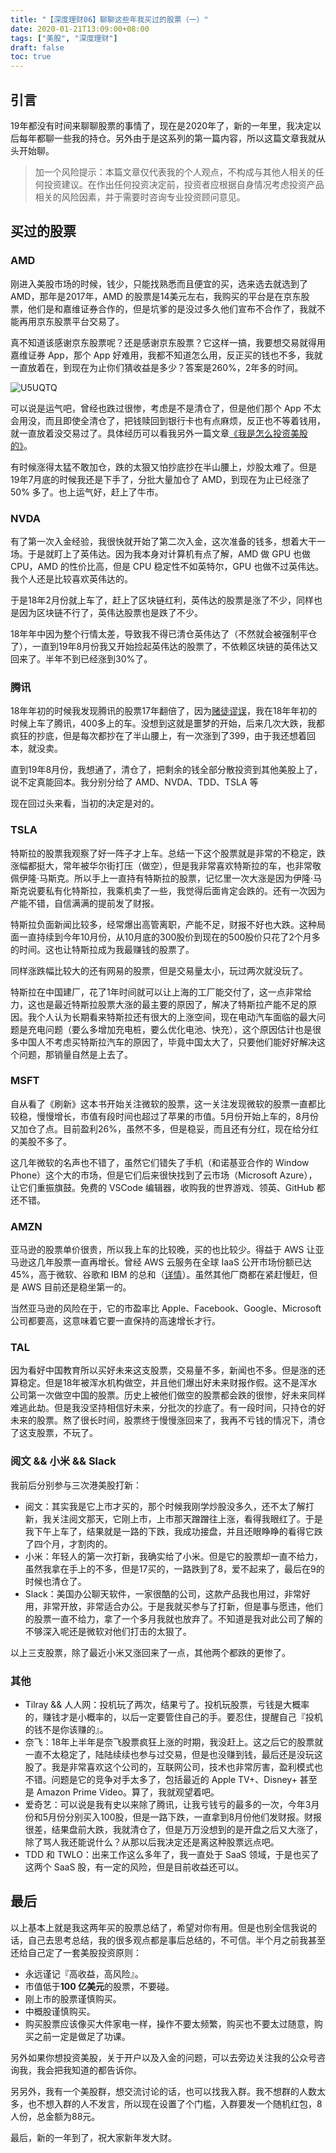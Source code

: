 ```yaml
---
title: "【深度理财06】聊聊这些年我买过的股票（一）"
date: 2020-01-21T13:09:00+08:00
tags: ["美股", "深度理财"] 
draft: false
toc: true
---
```


## 引言

19年都没有时间来聊聊股票的事情了，现在是2020年了，新的一年里，我决定以后每年都聊一些我的持仓。另外由于是这系列的第一篇内容，所以这篇文章我就从头开始聊。

> 加一个风险提示：本篇文章仅代表我的个人观点，不构成与其他人相关的任何投资建议。在作出任何投资决定前，投资者应根据自身情况考虑投资产品相关的风险因素，并于需要时咨询专业投资顾问意见。

## 买过的股票

<!--more-->

### AMD

刚进入美股市场的时候，钱少，只能找熟悉而且便宜的买，选来选去就选到了 AMD，那年是2017年，AMD 的股票是14美元左右，我购买的平台是在京东股票，他们是和嘉维证券合作的，但是坑爹的是没过多久他们宣布不合作了，我就不能再用京东股票平台交易了。

真不知道该感谢京东股票呢？还是感谢京东股票？它这样一搞，我要想交易就得用嘉维证券 App，那个 App 好难用，我都不知道怎么用，反正买的钱也不多，我就一直放着在，到现在为止你们猜收益是多少？答案是260%，2年多的时间。

![U5UQTQ](https://blog-1251237404.cos.ap-guangzhou.myqcloud.com/U5UQTQ.jpg)

可以说是运气吧，曾经也跌过很惨，考虑是不是清仓了，但是他们那个 App 不太会用没，而且即使全清仓了，把钱赎回到银行卡也有点麻烦，反正也不等着钱用，就一直放着没交易过了。具体经历可以看我另外一篇文章[《我是怎么投资美股的》](https://blog.forecho.com/how-do-i-invest-in-american-stocks.html)。

有时候涨得太猛不敢加仓，跌的太狠又怕抄底抄在半山腰上，炒股太难了。但是19年7月底的时候我还是下手了，分批大量加仓了 AMD，到现在为止已经涨了 50% 多了。也上运气好，赶上了牛市。

### NVDA

有了第一次入金经验，我很快就开始了第二次入金，这次准备的钱多，想着大干一场。于是就盯上了英伟达。因为我本身对计算机有点了解，AMD 做 GPU 也做 CPU，AMD 的性价比高，但是 CPU 稳定性不如英特尔，GPU 也做不过英伟达。我个人还是比较喜欢英伟达的。

于是18年2月份就上车了，赶上了区块链红利，英伟达的股票是涨了不少，同样也是因为区块链不行了，英伟达股票也是跌了不少。

18年年中因为整个行情太差，导致我不得已清仓英伟达了（不然就会被强制平仓了），一直到19年8月份我又开始捡起英伟达的股票了，不依赖区块链的英伟达又回来了。半年不到已经涨到30%了。

### 腾讯

18年年初的时候我发现腾讯的股票17年翻倍了，因为[赌徒谬误](https://blog.forecho.com/financedeep-05.html)，我在18年年初的时候上车了腾讯，400多上的车。没想到这就是噩梦的开始，后来几次大跌，我都疯狂的抄底，但是每次都抄在了半山腰上，有一次涨到了399，由于我还想着回本，就没卖。

直到19年8月份，我想通了，清仓了，把剩余的钱全部分散投资到其他美股上了，说不定真能回本。我分别分给了 AMD、NVDA、TDD、TSLA 等

现在回过头来看，当初的决定是对的。


### TSLA

特斯拉的股票我观察了好一阵子才上车。总结一下这个股票就是非常的不稳定，跌涨幅都挺大，常年被华尔街打压（做空），但是我非常喜欢特斯拉的车，也非常敬佩伊隆·马斯克。所以手上一直持有特斯拉的股票，记忆里一次大涨是因为伊隆·马斯克说要私有化特斯拉，我乘机卖了一些，我觉得后面肯定会跌的。还有一次因为产能不错，自信满满的提前发了财报。

特斯拉负面新闻比较多，经常爆出高管离职，产能不足，财报不好也大跌。这种局面一直持续到今年10月份，从10月底的300股价到现在的500股价只花了2个月多的时间。这也让特斯拉成为我最赚钱的股票了。

同样涨跌幅比较大的还有网易的股票，但是交易量太小，玩过两次就没玩了。

特斯拉在中国建厂，花了1年时间就可以让上海的工厂能交付了，这一点非常给力，这也是最近特斯拉股票大涨的最主要的原因了，解决了特斯拉产能不足的原因。我个人认为长期看来特斯拉还有很大的上涨空间，现在电动汽车面临的最大问题是充电问题（要么多增加充电桩，要么优化电池、快充），这个原因估计也是很多中国人不考虑买特斯拉汽车的原因了，毕竟中国太大了，只要他们能好好解决这个问题，那销量自然是上去了。

### MSFT

自从看了《刷新》这本书开始关注微软的股票，这一关注发现微软的股票一直都比较稳，慢慢增长，市值有段时间也超过了苹果的市值。5月份开始上车的，8月份又加仓了点。目前盈利26%，虽然不多，但是稳妥，而且还有分红，现在给分红的美股不多了。

这几年微软的名声也不错了，虽然它们错失了手机（和诺基亚合作的 Window Phone）这个大的市场，但是它们后来很快找到了云市场（Microsoft Azure），让它们重振旗鼓。免费的 VSCode 编辑器，收购我的世界游戏、领英、GitHub 都还不错。

### AMZN

亚马逊的股票单价很贵，所以我上车的比较晚，买的也比较少。得益于 AWS 让亚马逊这几年股票一直再增长。曾经 AWS 云服务在全球 IaaS 公开市场份额已达45%，高于微软、谷歌和 IBM 的总和（[详情](https://www.canalys.com/newsroom/cloud-market-share-q4-2018-and-full-year-2018)）。虽然其他厂商都在紧赶慢赶，但是 AWS 目前还是稳坐第一的。

当然亚马逊的风险在于，它的市盈率比 Apple、Facebook、Google、Microsoft 公司都要高，这意味着它要一直保持的高速增长才行。

### TAL

因为看好中国教育所以买好未来这支股票，交易量不多，新闻也不多。但是涨的还算稳定。但是18年被浑水机构做空，并且他们爆出好未来财报作假。这不是浑水公司第一次做空中国的股票。历史上被他们做空的股票都会跌的很惨，好未来同样难逃此劫。但是我没坚持相信好未来，分批次的抄底了。有一段时间，只持仓的好未来的股票。熬了很长时间，股票终于慢慢涨回来了，我再不亏钱的情况下，清仓了这支股票，不玩了。


### 阅文 && 小米 && Slack

我前后分别参与三次港美股打新：

- 阅文：其实我是它上市才买的，那个时候我刚学炒股没多久，还不太了解打新，我关注阅文那天，它刚上市，上市那天蹭蹭往上涨，看得我眼红了。于是我下午上车了，结果就是一路的下跌，我成功接盘，并且还眼睁睁的看得它跌了四个月，才割肉的。
- 小米：年轻人的第一次打新，我确实给了小米。但是它的股票却一直不给力，虽然我拿在手上的不多，但是17买的，一路跌到了8，爱不起来了，最后在9的时候也清仓了。
- Slack：美国办公聊天软件，一家很酷的公司，这款产品我也用过，非常好用，非常开放，非常适合办公。于是我就买参与了打新，但是事与愿违，他们的股票一直不给力，拿了一个多月我就也放弃了。不知道是我对此公司了解的不够深入呢还是微软对他们打击的太狠了。

以上三支股票，除了最近小米又涨回来了一点，其他两个都跌的更惨了。


### 其他

- Tilray && 人人网：投机玩了两次，结果亏了。投机玩股票，亏钱是大概率的，赚钱才是小概率的，以后一定要管住自己的手。要忍住，提醒自己『投机的钱不是你该赚的』。
- 奈飞：18年上半年是奈飞股票疯狂上涨的时期，我没赶上。这之后它的股票就一直不太稳定了，陆陆续续也参与过交易，但是也没赚到钱，最后还是没玩这股了。我是非常喜欢这个公司的，互联网公司，技术也非常厉害，盈利模式也不错。问题是它的竞争对手太多了，包括最近的 Apple TV+、Disney+ 甚至是 Amazon Prime Video。算了，我就观望着吧。
- 爱奇艺：可以说是我有史以来除了腾讯，让我亏钱亏的最多的一次，今年3月份和5月份分别买入100股，但是一路下跌，一直拿到8月份他们发财报。财报很差，结果盘前大跌，我就清仓了，但是万万没想到的是开盘之后又大涨了，除了骂人我还能说什么？从那以后我决定还是离这种股票远点吧。
- TDD 和 TWLO：出来工作这么多年了，我一直处于 SaaS 领域，于是也买了这两个 SaaS 股，有一定的风险，但是目前收益还可以。

## 最后

以上基本上就是我这两年买的股票总结了，希望对你有用。但是也别全信我说的话，自己去思考总结，我的很多观点都是事后总结的，不可信。半个月之前我甚至还给自己定了一套美股投资原则：

- 永远谨记『高收益，高风险』。
- 市值低于**100 亿美元**的股票，不要碰。
- 刚上市的股票谨慎购买。
- 中概股谨慎购买。
- 购买股票应该像买大件家电一样，操作不要太频繁，购买也不要太过随意，购买之前一定是做足了功课。

另外如果你想投资美股，关于开户以及入金的问题，可以去旁边关注我的公众号咨询我，我会把我知道的都告诉你。

另另外，我有一个美股群，想交流讨论的话，也可以找我入群。我不想群的人数太多，也不想入群的人不发言，所以现在设置了个门槛，入群要发一个随机红包，8人份，总金额为88元。

最后，新的一年到了，祝大家新年发大财。